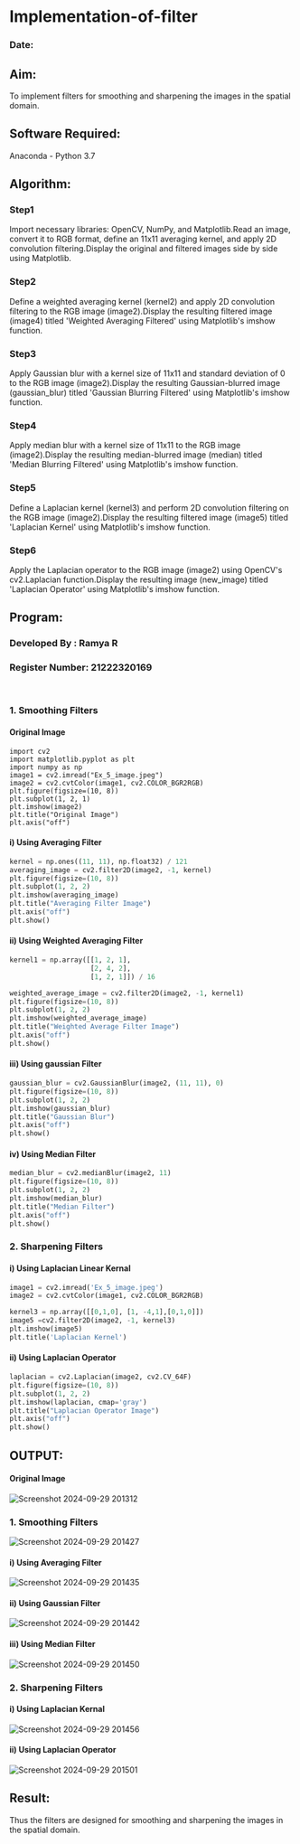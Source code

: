 # Implementation-of-filter
### Date:
## Aim:
To implement filters for smoothing and sharpening the images in the spatial domain.

## Software Required:
Anaconda - Python 3.7

## Algorithm:
### Step1
Import necessary libraries: OpenCV, NumPy, and Matplotlib.Read an image, convert it to RGB format, define an 11x11 averaging kernel, and apply 2D convolution filtering.Display the original and filtered images side by side using Matplotlib.

### Step2
Define a weighted averaging kernel (kernel2) and apply 2D convolution filtering to the RGB image (image2).Display the resulting filtered image (image4) titled 'Weighted Averaging Filtered' using Matplotlib's imshow function.

### Step3
Apply Gaussian blur with a kernel size of 11x11 and standard deviation of 0 to the RGB image (image2).Display the resulting Gaussian-blurred image (gaussian_blur) titled 'Gaussian Blurring Filtered' using Matplotlib's imshow function.

### Step4
Apply median blur with a kernel size of 11x11 to the RGB image (image2).Display the resulting median-blurred image (median) titled 'Median Blurring Filtered' using Matplotlib's imshow function.

### Step5
Define a Laplacian kernel (kernel3) and perform 2D convolution filtering on the RGB image (image2).Display the resulting filtered image (image5) titled 'Laplacian Kernel' using Matplotlib's imshow function.

### Step6
Apply the Laplacian operator to the RGB image (image2) using OpenCV's cv2.Laplacian function.Display the resulting image (new_image) titled 'Laplacian Operator' using Matplotlib's imshow function.

## Program:
### Developed By   : Ramya R
### Register Number: 21222320169
</br>

### 1. Smoothing Filters
#### Original Image
```
import cv2
import matplotlib.pyplot as plt
import numpy as np
image1 = cv2.imread("Ex_5_image.jpeg")
image2 = cv2.cvtColor(image1, cv2.COLOR_BGR2RGB)
plt.figure(figsize=(10, 8))
plt.subplot(1, 2, 1)
plt.imshow(image2)
plt.title("Original Image")
plt.axis("off")
```
#### i) Using Averaging Filter
```Python
kernel = np.ones((11, 11), np.float32) / 121
averaging_image = cv2.filter2D(image2, -1, kernel)
plt.figure(figsize=(10, 8))
plt.subplot(1, 2, 2)
plt.imshow(averaging_image)
plt.title("Averaging Filter Image")
plt.axis("off")
plt.show()
```
#### ii) Using Weighted Averaging Filter
```Python
kernel1 = np.array([[1, 2, 1],
                    [2, 4, 2],
                    [1, 2, 1]]) / 16

weighted_average_image = cv2.filter2D(image2, -1, kernel1)
plt.figure(figsize=(10, 8))
plt.subplot(1, 2, 2)
plt.imshow(weighted_average_image)
plt.title("Weighted Average Filter Image")
plt.axis("off")
plt.show()

```
#### iii) Using gaussian Filter
```Python
gaussian_blur = cv2.GaussianBlur(image2, (11, 11), 0)
plt.figure(figsize=(10, 8))
plt.subplot(1, 2, 2)
plt.imshow(gaussian_blur)
plt.title("Gaussian Blur")
plt.axis("off")
plt.show()
```

#### iv) Using Median Filter
```Python
median_blur = cv2.medianBlur(image2, 11)
plt.figure(figsize=(10, 8))
plt.subplot(1, 2, 2)
plt.imshow(median_blur)
plt.title("Median Filter")
plt.axis("off")
plt.show()
```

### 2. Sharpening Filters
#### i) Using Laplacian Linear Kernal
```Python
image1 = cv2.imread('Ex_5_image.jpeg')
image2 = cv2.cvtColor(image1, cv2.COLOR_BGR2RGB)

kernel3 = np.array([[0,1,0], [1, -4,1],[0,1,0]])
image5 =cv2.filter2D(image2, -1, kernel3)
plt.imshow(image5)
plt.title('Laplacian Kernel')
```
#### ii) Using Laplacian Operator
```Python
laplacian = cv2.Laplacian(image2, cv2.CV_64F)
plt.figure(figsize=(10, 8))
plt.subplot(1, 2, 2)
plt.imshow(laplacian, cmap='gray')
plt.title("Laplacian Operator Image")
plt.axis("off")
plt.show()
```

## OUTPUT:
#### Original Image
![Screenshot 2024-09-29 201312](https://github.com/user-attachments/assets/9961ab20-23e2-4f22-ba72-f3b260ba6bee)

### 1. Smoothing Filters
![Screenshot 2024-09-29 201427](https://github.com/user-attachments/assets/449a49e5-1ca7-44f9-930e-ad69663f295c)

#### i) Using Averaging Filter
![Screenshot 2024-09-29 201435](https://github.com/user-attachments/assets/23270573-0457-45bf-bfb7-f753dbac1f38)

#### ii) Using Gaussian Filter
![Screenshot 2024-09-29 201442](https://github.com/user-attachments/assets/b6a547c4-8287-4c0c-8e75-c601d7536b14)

#### iii) Using Median Filter
![Screenshot 2024-09-29 201450](https://github.com/user-attachments/assets/8c79be51-51b9-4c6b-b335-f7b66477adf4)

### 2. Sharpening Filters
#### i) Using Laplacian Kernal
![Screenshot 2024-09-29 201456](https://github.com/user-attachments/assets/cb4bf41a-af9f-43eb-9206-b9e0cda0ae39)

#### ii) Using Laplacian Operator
![Screenshot 2024-09-29 201501](https://github.com/user-attachments/assets/e2ec0650-551b-4edd-94e0-545db1de3aff)

## Result:
Thus the filters are designed for smoothing and sharpening the images in the spatial domain.
